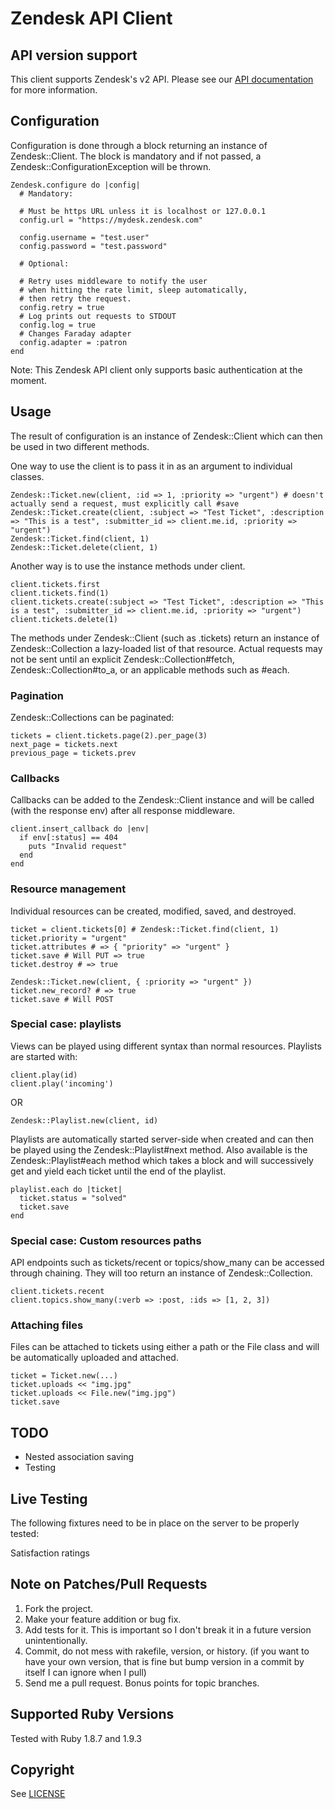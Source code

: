 # Zendesk API Client

## API version support

This client supports Zendesk's v2 API.  Please see our [API documentation](http://developer.zendesk.com) for more information.

## Configuration

Configuration is done through a block returning an instance of Zendesk::Client.
The block is mandatory and if not passed, a Zendesk::ConfigurationException will be thrown.

```
Zendesk.configure do |config|
  # Mandatory:

  # Must be https URL unless it is localhost or 127.0.0.1
  config.url = "https://mydesk.zendesk.com"

  config.username = "test.user"
  config.password = "test.password"

  # Optional:

  # Retry uses middleware to notify the user
  # when hitting the rate limit, sleep automatically,
  # then retry the request.
  config.retry = true
  # Log prints out requests to STDOUT
  config.log = true
  # Changes Faraday adapter
  config.adapter = :patron
end
```

Note: This Zendesk API client only supports basic authentication at the moment.

## Usage

The result of configuration is an instance of Zendesk::Client which can then be used in two different methods.

One way to use the client is to pass it in as an argument to individual classes.

```
Zendesk::Ticket.new(client, :id => 1, :priority => "urgent") # doesn't actually send a request, must explicitly call #save 
Zendesk::Ticket.create(client, :subject => "Test Ticket", :description => "This is a test", :submitter_id => client.me.id, :priority => "urgent")
Zendesk::Ticket.find(client, 1)
Zendesk::Ticket.delete(client, 1)
```

Another way is to use the instance methods under client.

```
client.tickets.first
client.tickets.find(1)
client.tickets.create(:subject => "Test Ticket", :description => "This is a test", :submitter_id => client.me.id, :priority => "urgent")
client.tickets.delete(1)
```

The methods under Zendesk::Client (such as .tickets) return an instance of Zendesk::Collection a lazy-loaded list of that resource. 
Actual requests may not be sent until an explicit Zendesk::Collection#fetch, Zendesk::Collection#to_a, or an applicable methods such
as #each.

### Pagination

Zendesk::Collections can be paginated:

```
tickets = client.tickets.page(2).per_page(3)
next_page = tickets.next
previous_page = tickets.prev
```

### Callbacks

Callbacks can be added to the Zendesk::Client instance and will be called (with the response env) after all response middleware.

```
client.insert_callback do |env|
  if env[:status] == 404
    puts "Invalid request"
  end
end
```

### Resource management

Individual resources can be created, modified, saved, and destroyed.

```
ticket = client.tickets[0] # Zendesk::Ticket.find(client, 1)
ticket.priority = "urgent"
ticket.attributes # => { "priority" => "urgent" }
ticket.save # Will PUT => true
ticket.destroy # => true

Zendesk::Ticket.new(client, { :priority => "urgent" })
ticket.new_record? # => true
ticket.save # Will POST
```

### Special case: playlists

Views can be played using different syntax than normal resources.
Playlists are started with:

```
client.play(id)
client.play('incoming')
```

OR

```
Zendesk::Playlist.new(client, id)
```

Playlists are automatically started server-side when created and can then be played using the
Zendesk::Playlist#next method. Also available is the Zendesk::Playlist#each method which
takes a block and will successively get and yield each ticket until the end of the playlist.

```
playlist.each do |ticket|
  ticket.status = "solved"
  ticket.save
end
```

### Special case: Custom resources paths

API endpoints such as tickets/recent or topics/show_many can be accessed through chaining.
They will too return an instance of Zendesk::Collection.

```
client.tickets.recent
client.topics.show_many(:verb => :post, :ids => [1, 2, 3])
```


### Attaching files

Files can be attached to tickets using either a path or the File class and will
be automatically uploaded and attached.

```
ticket = Ticket.new(...)
ticket.uploads << "img.jpg"
ticket.uploads << File.new("img.jpg")
ticket.save
```

## TODO

* Nested association saving
* Testing

## Live Testing

The following fixtures need to be in place on the server to be properly tested:

Satisfaction ratings

## Note on Patches/Pull Requests
1. Fork the project.
2. Make your feature addition or bug fix.
3. Add tests for it. This is important so I don't break it in a future version
   unintentionally.
4. Commit, do not mess with rakefile, version, or history. (if you want to have
   your own version, that is fine but bump version in a commit by itself I can
   ignore when I pull)
5. Send me a pull request. Bonus points for topic branches.

## Supported Ruby Versions

Tested with Ruby 1.8.7 and 1.9.3

## Copyright

See [LICENSE](https://github.com/zendesk/zendesk_api_client_rb/blob/master/LICENSE)
